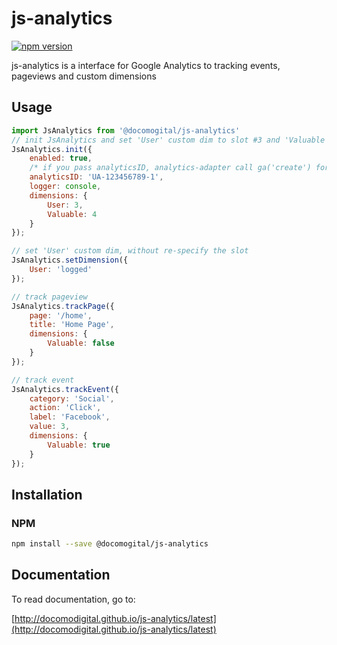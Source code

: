 # js-analytics

[![npm version](https://badge.fury.io/js/%40docomodigital%2Fjs-analytics.svg)](https://badge.fury.io/js/%40docomodigital%2Fjs-analytics)

js-analytics is a interface for Google Analytics to tracking events, pageviews and custom dimensions

## Usage
```javascript
import JsAnalytics from '@docomogital/js-analytics'
// init JsAnalytics and set 'User' custom dim to slot #3 and 'Valuable' to slot #4
JsAnalytics.init({
	enabled: true,
	/* if you pass analyticsID, analytics-adapter call ga('create') for you */
    analyticsID: 'UA-123456789-1',
	logger: console,
	dimensions: {
		User: 3,
		Valuable: 4
	}
});

// set 'User' custom dim, without re-specify the slot
JsAnalytics.setDimension({
	User: 'logged'
});

// track pageview
JsAnalytics.trackPage({
	page: '/home',
	title: 'Home Page',
	dimensions: {
		Valuable: false
	}
});

// track event
JsAnalytics.trackEvent({
	category: 'Social',
	action: 'Click',
	label: 'Facebook',
	value: 3,
	dimensions: {
		Valuable: true
	}
});
```

## Installation

### NPM
```bash
npm install --save @docomogital/js-analytics
```

## Documentation

To read documentation, go to:

[http://docomodigital.github.io/js-analytics/latest](http://docomodigital.github.io/js-analytics/latest)
